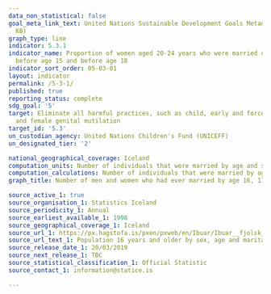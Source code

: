```yaml
---
data_non_statistical: false
goal_meta_link_text: United Nations Sustainable Development Goals Metadata (PDF 207
  KB)
graph_type: line
indicator: 5.3.1
indicator_name: Proportion of women aged 20-24 years who were married or in a union
  before age 15 and before age 18
indicator_sort_order: 05-03-01
layout: indicator
permalink: /5-3-1/
published: true
reporting_status: complete
sdg_goal: '5'
target: Eliminate all harmful practices, such as child, early and forced marriage
  and female genital mutilation
target_id: '5.3'
un_custodian_agency: United Nations Children's Fund (UNICEFF)
un_designated_tier: '2'

national_geographical_coverage: Iceland
computation_units: Number of individuals that were married by age and sex
computation_calculations: Number of individuals that were married by age and sex
graph_title: Number of men and women who had ever married by age 16, 17 and 18

source_active_1: true
source_organisation_1: Statistics Iceland
source_periodicity_1: Annual
source_earliest_available_1: 1998
source_geographical_coverage_1: Iceland
source_url_1: https://px.hagstofa.is/pxen/pxweb/en/Ibuar/Ibuar__fjolsk__Fjolskyldan/MAN07209.px
source_url_text_1: Population 16 years and older by sex, age and marital status 1998-2019
source_release_date_1: 20/03/2019
source_next_release_1: TBC
source_statistical_classification_1: Official Statistic 
source_contact_1: information@statice.is

---
```

